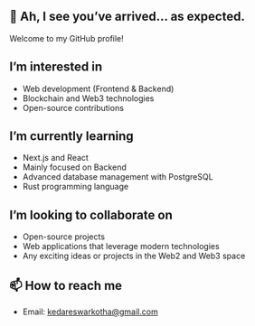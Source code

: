 ## 👾 Ah, I see you’ve arrived… as expected.
Welcome to my GitHub profile! 

##  I’m interested in
- Web development (Frontend & Backend)
- Blockchain and Web3 technologies
- Open-source contributions

##  I’m currently learning
- Next.js and React
- Mainly focused on Backend
- Advanced database management with PostgreSQL
- Rust programming language

##  I’m looking to collaborate on
- Open-source projects
- Web applications that leverage modern technologies
- Any exciting ideas or projects in the Web2 and Web3 space

## 📫 How to reach me
- Email: kedareswarkotha@gmail.com
<!---
kedar000/kedar000 is a ✨ special ✨ repository because its `README.md` (this file) appears on your GitHub profile.
You can click the Preview link to take a look at your changes.
--->
